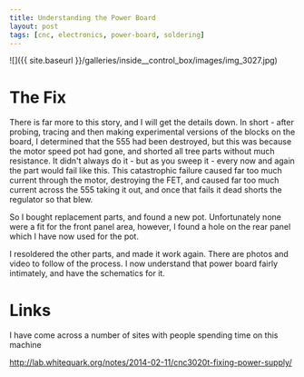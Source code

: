 ```yaml
---
title: Understanding the Power Board
layout: post
tags: [cnc, electronics, power-board, soldering]
---
```

![]({{ site.baseurl }}/galleries/inside__control_box/images/img_3027.jpg)

# The Fix

There is far more to this story, and I will get the details down. In short - after probing, tracing and then making experimental versions of the blocks on the board, I determined that the 555 had been destroyed, but this was because the motor speed pot had gone, and shorted all tree parts without much resistance. It didn't always do it - but as you sweep it - every now and again the part would fail like this. This catastrophic failure caused far too much current through the motor, destroying the FET, and caused far too much current across the 555 taking it out, and once that fails it dead shorts the regulator so that blew. 
 
 So I bought replacement parts, and found a new pot. Unfortunately none were a fit for the front panel area, however, I found a hole on the rear panel which I have now used for the pot.
 
 I resoldered the other parts, and made it work again. There are photos and video to follow of the process. I now understand that power board fairly intimately, and have the schematics for it.
 
# Links

I have come across a number of sites with people spending time on this machine

<http://lab.whitequark.org/notes/2014-02-11/cnc3020t-fixing-power-supply/>
